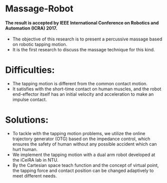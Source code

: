# Massage-Robot
#### The result is accepted by IEEE International Conference on Robotics and Automation (ICRA) 2017.
- The objective of this research is to present a percussive massage based on robotic tapping motion.
- It is the first research to discuss the massage technique for this kind. 

# Difficulties:
- The tapping motion is different from the common contact motion.
- It satisfies with the short-time contact on human muscles, and the robot end-effector itself has an initial velocity and acceleration to make an impulse contact. 

# Solutions:
- To tackle with the tapping motion problems, we utilize the online trajectory generator (OTG) based on the impedance control, which ensures the safety of human without any possible accident which can hurt human. 
- We implement the tapping motion with a dual arm robot developed at the iCeiRA lab in NTU. 
- By the Cartesian space teach function and the concept of virtual point, the tapping force and contact position can be changed adaptively to meet different needs.
